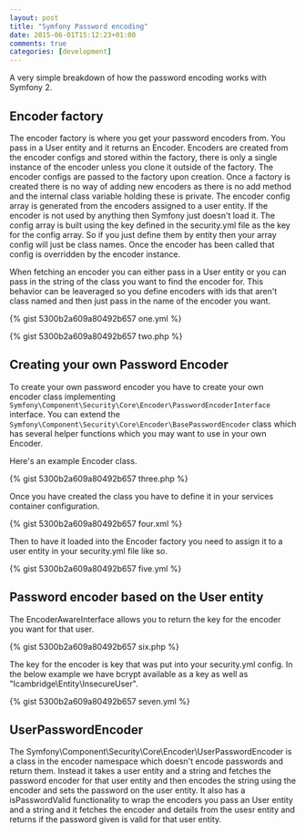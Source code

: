 ```yaml
---
layout: post
title: "Symfony Password encoding"
date: 2015-06-01T15:12:23+01:00
comments: true
categories: [development]
---
```

A very simple breakdown of how the password encoding works with Symfony 2.

<!-- more -->
## Encoder factory

The encoder factory is where you get your password encoders from. You pass in a User entity and it returns an Encoder. Encoders are created from the encoder configs and stored within the factory, there is only a single instance of the encoder unless you clone it outside of the factory. The encoder configs are passed to the factory upon creation. Once a factory is created there is no way of adding new encoders as there is no add method and the internal class variable holding these is private. The encoder config array is generated from the encoders assigned to a user entity. If the encoder is not used by anything then Symfony just doesn't load it. The config array is built using the key defined in the security.yml file as the key for the config array. So if you just define them by entity then your array config will just be class names. Once the encoder has been called that config is overridden by the encoder instance.

When fetching an encoder you can either pass in a User entity or you can pass in the string of the class you want to find the encoder for. This behavior can be leaveraged so you define encoders with ids that aren't class named and then just pass in the name of the encoder you want.

{% gist 5300b2a609a80492b657 one.yml %}

{% gist 5300b2a609a80492b657 two.php %}

## Creating your own Password Encoder

To create your own password encoder you have to create your own encoder class implementing `Symfony\Component\Security\Core\Encoder\PasswordEncoderInterface` interface. You can extend the `Symfony\Component\Security\Core\Encoder\BasePasswordEncoder` class which has several helper functions which you may want to use in your own Encoder.

Here's an example Encoder class.

{% gist 5300b2a609a80492b657 three.php %}

Once you have created the class you have to define it in your services container configuration.

{% gist 5300b2a609a80492b657 four.xml %}

Then to have it loaded into the Encoder factory you need to assign it to a user entity in your security.yml file like so.


{% gist 5300b2a609a80492b657 five.yml %}

## Password encoder based on the User entity

The EncoderAwareInterface allows you to return the key for the encoder you want for that user.

{% gist 5300b2a609a80492b657 six.php %}

The key for the encoder is key that was put into your security.yml config. In the below example we have bcrypt available as a key as well as "Icambridge\Entity\InsecureUser".

{% gist 5300b2a609a80492b657 seven.yml %}

## UserPasswordEncoder

The Symfony\Component\Security\Core\Encoder\UserPasswordEncoder is a class in the encoder namespace which doesn't encode passwords and return them. Instead it takes a user entity and a string and fetches the password encoder for that user entity and then encodes the string using the encoder and sets the password on the user entity. It also has a isPasswordValid functionality to wrap the encoders you pass an User entity and a string and it fetches the encoder and details from the usesr entity and returns if the password given is valid for that user entity.
